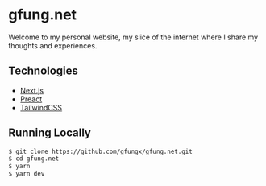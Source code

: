 # gfung.net

Welcome to my personal website, my slice of the internet where I share my thoughts and experiences.

## Technologies

- [Next.js](https://nextjs.org/)
- [Preact](https://preactjs.com/)
- [TailwindCSS](https://tailwindcss.com/)

## Running Locally

```bash
$ git clone https://github.com/gfungx/gfung.net.git
$ cd gfung.net
$ yarn
$ yarn dev
```

